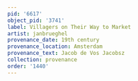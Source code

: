 ```yaml
---
pid: '6617'
object_pid: '3741'
label: Villagers on Their Way to Market
artist: janbrueghel
provenance_date: 19th century
provenance_location: Amsterdam
provenance_text: Jacob de Vos Jacobsz
collection: provenance
order: '1440'
---
```

